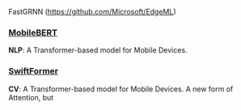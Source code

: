 FastGRNN (https://github.com/Microsoft/EdgeML)

### [MobileBERT](https://huggingface.co/docs/transformers/model_doc/mobilebert)
**NLP**: A Transformer-based model for Mobile Devices. 

### [SwiftFormer](https://github.com/Amshaker/SwiftFormer)
**CV**: A Transformer-based model for Mobile Devices. 
A new form of Attention, but 